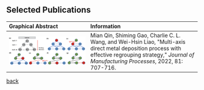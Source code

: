 

## Selected Publications


| Graphical Abstract        | Information |
|:--------------------------|:------------|
| <img src="assets/img/multi-axis.jpg" alt="drawing" width="1000"/> | Mian Qin, Shiming Gao, Charlie C. L. Wang, and Wei-Hsin Liao, "Multi-axis direct metal deposition process with effective regrouping strategy," *Journal of Manufacturing Processes*, 2022, 81: 707-716.|



[back](./)
